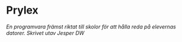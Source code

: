 # Prylex
*En programvara främst riktat till skolor för att hålla reda på elevernas datorer.*
*Skrivet utav Jesper DW*

